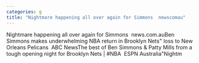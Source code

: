 ```yaml
---
categories: g
title: "Nightmare happening all over again for Simmons  newscomau"
---
```

Nightmare happening all over again for Simmons&nbsp;&nbsp;news.com.auBen Simmons makes underwhelming NBA return in Brooklyn Nets" loss to New Orleans Pelicans&nbsp;&nbsp;ABC NewsThe best of Ben Simmons & Patty Mills from a tough opening night for Brooklyn Nets | #NBA&nbsp;&nbsp;ESPN Australia"Nightm